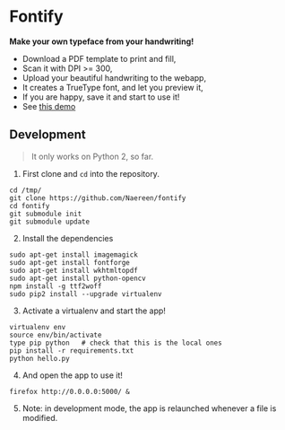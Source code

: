 # Fontify
**Make your own typeface from your handwriting!**

- Download a PDF template to print and fill,
- Scan it with DPI >= 300,
- Upload your beautiful handwriting to the webapp,
- It creates a TrueType font, and let you preview it,
- If you are happy, save it and start to use it!
- See [this demo](https://github.com/Naereen/My-Own-HandWritting-Font)

## Development

> It only works on Python 2, so far.

1. First clone and `cd` into the repository.

```shell
cd /tmp/
git clone https://github.com/Naereen/fontify
cd fontify
git submodule init
git submodule update
```

2. Install the dependencies

```shell
sudo apt-get install imagemagick
sudo apt-get install fontforge
sudo apt-get install wkhtmltopdf
sudo apt-get install python-opencv
npm install -g ttf2woff
sudo pip2 install --upgrade virtualenv
```

3. Activate a virtualenv and start the app!

```shell
virtualenv env
source env/bin/activate
type pip python   # check that this is the local ones
pip install -r requirements.txt
python hello.py
```

4. And open the app to use it!

```shell
firefox http://0.0.0.0:5000/ &
```

5. Note: in development mode, the app is relaunched whenever a file is modified.